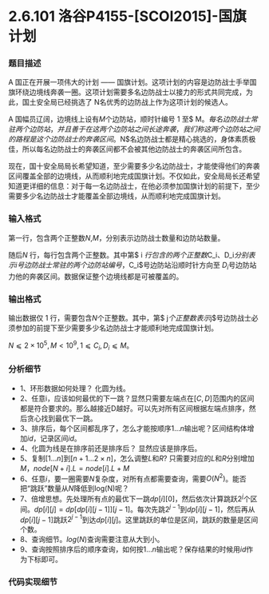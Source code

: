 # 2.6.101 洛谷P4155-[SCOI2015]-国旗计划



### 题目描述

A 国正在开展一项伟大的计划 —— 国旗计划。这项计划的内容是边防战士手举国旗环绕边境线奔袭一圈。这项计划需要多名边防战士以接力的形式共同完成，为此，国土安全局已经挑选了 N名优秀的边防战上作为这项计划的候选人。

A 国幅员辽阔，边境线上设有$M$个边防站，顺时针编号 1 至$ M$。每名边防战士常驻两个边防站，并且善于在这两个边防站之间长途奔袭，我们称这两个边防站之间的路程是这个边防战士的奔袭区间。$N$名边防战士都是精心挑选的，身体素质极佳，所以每名边防战士的奔袭区间都不会被其他边防战士的奔袭区间所包含。

现在，国十安全局局长希望知道，至少需要多少名边防战士，才能使得他们的奔袭区间覆盖全部的边境线，从而顺利地完成国旗计划。不仅如此，安全局局长还希望知道更详细的信息：对于每一名边防战士，在他必须参加国旗计划的前提下，至少需要多少名边防战士才能覆盖全部边境线，从而顺利地完成国旗计划。

### 输入格式

第一行，包含两个正整数$N$,$M$，分别表示边防战士数量和边防站数量。

随后$N$ 行，每行包含两个正整数。其中第$ i $行包含的两个正整数$C_i$、$D_i$分别表示 i号边防战士常驻的两个边防站编号，$C_i$号边防站沿顺时针方向至 $D_i$号边防站力他的奔袭区间。数据保证整个边境线都是可被覆盖的。

### 输出格式

输出数据仅 1 行，需要包含$N$个正整数。其中，第$ j$个正整数表示$j$号边防战士必须参加的前提下至少需要多少名边防战士才能顺利地完成国旗计划。

$N⩽2×10^5, M<10^9, 1⩽C_i,D_i⩽M$。



### 分析细节

* 1、环形数据如何处理？ 化圆为线。
* 2、任意i，应该如何最优的下一跳？显然只需要左端点在$[C, D]$范围内的区间都是符合要求的。那么越接近D越好。可以先对所有区间根据左端点排序，然后贪心找到最优下一跳。
* 3、排序后，每个区间都乱序了，怎么才能按顺序$1\dots n$输出呢？区间结构体增加$id$，记录区间$id$。
* 4、化圆为线是在排序前还是排序后？ 显然应该是排序后。
* 5、复制$[1\dots n]$到$[n+1\dots 2\times n]$，怎么调整$L$和$R$? 只需要对应的$L$和$R$分别增加$M$，$node[N + i].L = node[i].L + M$
* 6、任意$i$，要一圈需要$N$复杂度，对所有点都需要查询，需要$O(N^2)$。能否把“跳跃”数量从$N$降低到log(N)呢？
* 7、倍增思想。先处理所有点的最优下一跳$dp[i][0]$，然后依次计算跳跃$2^j$个区间。$dp[i][j]=dp[dp[i][j-1]][j-1]$。每次先跳$2^{j-1}$到$dp[i][j-1]$，然后再从$dp[i][j-1]$跳跃$2^{j-1}$到达$dp[i][j]$。这里跳跃的单位是区间，跳跃的数量是区间个数。
* 8、查询细节。$log(N)$查询需要注意从大到小。
* 9、查询按照排序后的顺序查询，如何按$1\dots n$输出呢？保存结果的时候用$id$作为下标即可。



### 代码实现细节

```c++




```

